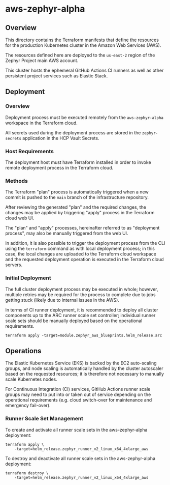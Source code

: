 # aws-zephyr-alpha

## Overview

This directory contains the Terraform manifests that define the resources for
the production Kubernetes cluster in the Amazon Web Services (AWS).

The resources defined here are deployed to the `us-east-2` region of the Zephyr
Project main AWS account.

This cluster hosts the ephemeral GitHub Actions CI runners as well as other
persistent project services such as Elastic Stack.

## Deployment

### Overview

Deployment process must be executed remotely from the `aws-zephyr-alpha`
workspace in the Terraform cloud.

All secrets used during the deployment process are stored in the
`zephyr-secrets` application in the HCP Vault Secrets.

### Host Requirements

The deployment host must have Terraform installed in order to invoke remote
deployment process in the Terraform cloud.


### Methods

The Terraform "plan" process is automatically triggered when a new commit is
pushed to the `main` branch of the infrastructure repository.

After reviewing the generated "plan" and the required changes, the changes may
be applied by triggering "apply" process in the Terraform cloud web UI.

The "plan" and "apply" processes, hereinafter referred to as "deployment
process", may also be manually triggered from the web UI.

In addition, it is also possible to trigger the deployment process from the CLI
using the `terraform` command as with local deployment process; in this case,
the local changes are uploaded to the Terraform cloud workspace and the
requested deployment operation is executed in the Terraform cloud servers.


### Initial Deployment

The full cluster deployment process may be executed in whole; however, multiple
retries may be required for the process to complete due to jobs getting stuck
(likely due to internal issues in the AWS).

In terms of CI runner deployment, it is recommended to deploy all cluster
components up to the ARC runner scale set controller; individual runner scale
sets should be manually deployed based on the operational requirements.

```
terraform apply -target=module.zephyr_aws_blueprints.helm_release.arc
```

## Operations

The Elastic Kubernetes Service (EKS) is backed by the EC2 auto-scaling groups,
and node scaling is automatically handled by the cluster autoscaler based on the
requested resources; it is therefore not necessary to manually scale Kubernetes
nodes.

For Continuous Integration (CI) services, GitHub Actions runner scale groups may
need to put into or taken out of service depending on the operational
requirements (e.g. cloud switch-over for maintenance and emergency fail-over).

### Runner Scale Set Management

To create and activate all runner scale sets in the aws-zephyr-alpha deployment:

```
terraform apply \
    -target=helm_release.zephyr_runner_v2_linux_x64_4xlarge_aws
```

To destroy and deactivate all runner scale sets in the aws-zephyr-alpha
deployment:

```
terraform destroy \
    -target=helm_release.zephyr_runner_v2_linux_x64_4xlarge_aws
```
